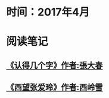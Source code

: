 # 时间：2017年4月

# 阅读笔记

## [《认得几个字》作者:張大春](https://github.com/gsepcsj/2017plan/blob/master/201704/Recognize%20a%20few%20words.md)

## [《西望张爱玲》作者:西岭雪](https://github.com/gsepcsj/2017plan/blob/master/201704/xiwang-zal.md)

 

 
